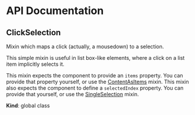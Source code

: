 # API Documentation
<a name="ClickSelection"></a>
## ClickSelection
Mixin which maps a click (actually, a mousedown) to a selection.

This simple mixin is useful in list box-like elements, where a click on a
list item implicitly selects it.

This mixin expects the component to provide an `items` property. You can
provide that property yourself, or use the
[ContentAsItems](ContentAsItems.md) mixin. This mixin also expects the
component to define a `selectedIndex` property. You can provide that
yourself, or use the [SingleSelection](SingleSelection.md) mixin.

  **Kind**: global class
